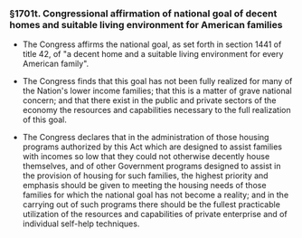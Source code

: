 ### §1701t. Congressional affirmation of national goal of decent homes and suitable living environment for American families
* The Congress affirms the national goal, as set forth in section 1441 of title 42, of "a decent home and a suitable living environment for every American family".

* The Congress finds that this goal has not been fully realized for many of the Nation's lower income families; that this is a matter of grave national concern; and that there exist in the public and private sectors of the economy the resources and capabilities necessary to the full realization of this goal.

* The Congress declares that in the administration of those housing programs authorized by this Act which are designed to assist families with incomes so low that they could not otherwise decently house themselves, and of other Government programs designed to assist in the provision of housing for such families, the highest priority and emphasis should be given to meeting the housing needs of those families for which the national goal has not become a reality; and in the carrying out of such programs there should be the fullest practicable utilization of the resources and capabilities of private enterprise and of individual self-help techniques.